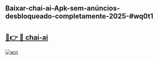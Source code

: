 ## Baixar-chai-ai-Apk-sem-anúncios-desbloqueado-completamente-2025-#wq0t1

# <h2><a href="https://ainizakaria.my?title=chai-ai&ref=20M">🔗👉 🔴 chai-ai</a></h2>

[![acn](https://github.com/user-attachments/assets/0f9c940e-d8b0-45ae-aac7-cd30a18b3e1c)](https://ainizakaria.my?title=chai-ai&ref=20M)

